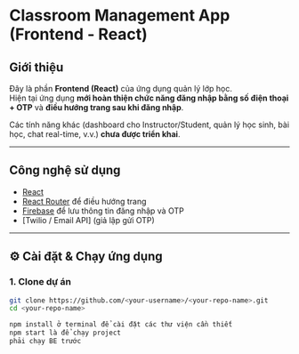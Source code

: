 # Classroom Management App (Frontend - React)

##  Giới thiệu
Đây là phần **Frontend (React)** của ứng dụng quản lý lớp học.  
Hiện tại ứng dụng **mới hoàn thiện chức năng đăng nhập bằng số điện thoại + OTP** và **điều hướng trang sau khi đăng nhập**.  

Các tính năng khác (dashboard cho Instructor/Student, quản lý học sinh, bài học, chat real-time, v.v.) **chưa được triển khai**.

---

##  Công nghệ sử dụng
- [React](https://reactjs.org/) 
- [React Router](https://reactrouter.com/) để điều hướng trang
- [Firebase](https://firebase.google.com/) để lưu thông tin đăng nhập và OTP
- [Twilio / Email API] (giả lập gửi OTP)

---

## ⚙️ Cài đặt & Chạy ứng dụng

### 1. Clone dự án
```bash
git clone https://github.com/<your-username>/<your-repo-name>.git
cd <your-repo-name>

npm install ở terminal để cài đặt các thư viện cần thiết
npm start là để chạy project
phải chạy BE trước
